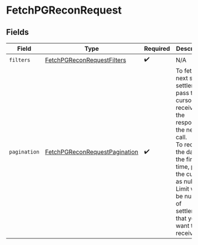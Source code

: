 # FetchPGReconRequest


## Fields

| Field                                                                                                                                                                                                                                    | Type                                                                                                                                                                                                                                     | Required                                                                                                                                                                                                                                 | Description                                                                                                                                                                                                                              |
| ---------------------------------------------------------------------------------------------------------------------------------------------------------------------------------------------------------------------------------------- | ---------------------------------------------------------------------------------------------------------------------------------------------------------------------------------------------------------------------------------------- | ---------------------------------------------------------------------------------------------------------------------------------------------------------------------------------------------------------------------------------------- | ---------------------------------------------------------------------------------------------------------------------------------------------------------------------------------------------------------------------------------------- |
| `filters`                                                                                                                                                                                                                                | [FetchPGReconRequestFilters](../../models/shared/FetchPGReconRequestFilters.md)                                                                                                                                                          | :heavy_check_mark:                                                                                                                                                                                                                       | N/A                                                                                                                                                                                                                                      |
| `pagination`                                                                                                                                                                                                                             | [FetchPGReconRequestPagination](../../models/shared/FetchPGReconRequestPagination.md)                                                                                                                                                    | :heavy_check_mark:                                                                                                                                                                                                                       | To fetch the next set of settlements, pass the cursor received in the response to the next API call. <br/> To receive the data for the first time, pass the cursor as null. <br/> Limit would be number of settlements that you want to receive. |